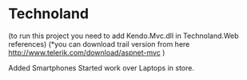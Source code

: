 # Technoland
(to run this project you need to add Kendo.Mvc.dll in Technoland.Web references)
(*you can download trail version from here http://www.telerik.com/download/aspnet-mvc )

Added Smartphones
Started work over Laptops in store.
